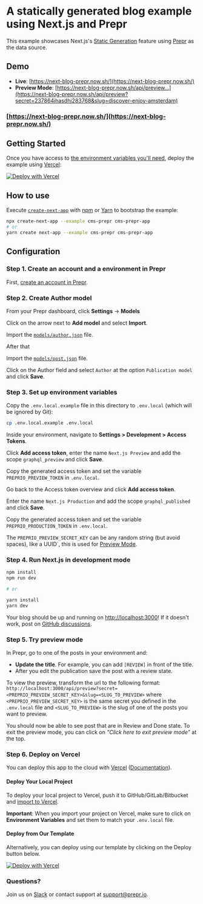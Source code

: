 # A statically generated blog example using Next.js and Prepr

This example showcases Next.js's [Static Generation](https://nextjs.org/docs/basic-features/pages) feature using [Prepr](https://prepr.io/) as the data source.

## Demo

- **Live**: [https://next-blog-prepr.now.sh/](https://next-blog-prepr.now.sh/)
- **Preview Mode**: [https://next-blog-prepr.now.sh/api/preview...](https://next-blog-prepr.now.sh/api/preview?secret=237864ihasdhj283768&slug=discover-enjoy-amsterdam)

### [https://next-blog-prepr.now.sh/](https://next-blog-prepr.now.sh/)

## Getting Started

Once you have access to [the environment variables you'll need](#step-3-set-up-environment-variables), deploy the example using [Vercel](https://vercel.com?utm_source=github&utm_medium=readme&utm_campaign=next-example):

[![Deploy with Vercel](https://vercel.com/button)](https://vercel.com/new/git/external?repository-url=https://github.com/vercel/next.js/tree/canary/examples/cms-prepr&project-name=cms-prepr&repository-name=cms-prepr&env=PREPRIO_API,PREPRIO_PRODUCTION_TOKEN,PREPRIO_PREVIEW_TOKEN,PREPRIO_PREVIEW_SECRET_KEY&envDescription=Required%20to%20connect%20the%20app%20with%20Prepr&envLink=https://vercel.link/cms-prepr-env)

## How to use

Execute [`create-next-app`](https://github.com/vercel/next.js/tree/canary/packages/create-next-app) with [npm](https://docs.npmjs.com/cli/init) or [Yarn](https://yarnpkg.com/lang/en/docs/cli/create/) to bootstrap the example:

```bash
npx create-next-app --example cms-prepr cms-prepr-app
# or
yarn create next-app --example cms-prepr cms-prepr-app
```

## Configuration

### Step 1. Create an account and a environment in Prepr

First, [create an account in Prepr](https://prepr.io).

### Step 2. Create Author model

From your Prepr dashboard, click **Settings** -> **Models**

Click on the arrow next to **Add model** and select **Import**.

Import the [`models/author.json`](models/author.json) file.

After that

Import the [`models/post.json`](models/post.json) file.

Click on the Author field and select `Author` at the option `Publication model` and click **Save**.

### Step 3. Set up environment variables

Copy the `.env.local.example` file in this directory to `.env.local` (which will be ignored by Git):

```bash
cp .env.local.example .env.local
```

Inside your environment, navigate to **Settings > Development > Access Tokens**.

Click **Add access token**, enter the name `Next.js Preview` and add the scope `graphql_preview` and click **Save**.

Copy the generated access token and set the variable `PREPRIO_PREVIEW_TOKEN` in `.env.local`.

Go back to the Access token overview and click **Add access token**.

Enter the name `Next.js Production` and add the scope `graphql_published` and click **Save**.

Copy the generated access token and set the variable `PREPRIO_PRODUCTION_TOKEN` in `.env.local`.

The `PREPRIO_PREVIEW_SECRET_KEY` can be any random string (but avoid spaces), like a UUID`, this is used
for [Preview Mode](https://nextjs.org/docs/advanced-features/preview-mode).

### Step 4. Run Next.js in development mode

```bash
npm install
npm run dev

# or

yarn install
yarn dev
```

Your blog should be up and running on [http://localhost:3000](http://localhost:3000)! If it doesn't work, post on [GitHub discussions](https://github.com/vercel/next.js/discussions).

### Step 5. Try preview mode

In Prepr, go to one of the posts in your environment and:

- **Update the title**. For example, you can add `[REVIEW]` in front of the title.
- After you edit the publication save the post with a review state.

To view the preview, transform the url to the following format: `http://localhost:3000/api/preview?secret=<PREPRIO_PREVIEW_SECRET_KEY>&slug=<SLUG_TO_PREVIEW>` where `<PREPRIO_PREVIEW_SECRET_KEY>` is
the same secret you defined in the `.env.local` file and `<SLUG_TO_PREVIEW>` is the slug of one of the posts you want to preview.

You should now be able to see post that are in Review and Done state. To exit the preview mode, you can click on _"Click here to exit preview mode"_ at the top.

### Step 6. Deploy on Vercel

You can deploy this app to the cloud with [Vercel](https://vercel.com?utm_source=github&utm_medium=readme&utm_campaign=next-example) ([Documentation](https://nextjs.org/docs/deployment)).

#### Deploy Your Local Project

To deploy your local project to Vercel, push it to GitHub/GitLab/Bitbucket and [import to Vercel](https://vercel.com/new?utm_source=github&utm_medium=readme&utm_campaign=next-example).

**Important**: When you import your project on Vercel, make sure to click on **Environment Variables** and set them to match your `.env.local` file.

#### Deploy from Our Template

Alternatively, you can deploy using our template by clicking on the Deploy button below.

[![Deploy with Vercel](https://vercel.com/button)](https://vercel.com/new/git/external?repository-url=https://github.com/vercel/next.js/tree/canary/examples/cms-prepr&project-name=cms-prepr&repository-name=cms-prepr&env=PREPRIO_API,PREPRIO_PRODUCTION_TOKEN,PREPRIO_PREVIEW_TOKEN,PREPRIO_PREVIEW_SECRET_KEY&envDescription=Required%20to%20connect%20the%20app%20with%20Prepr&envLink=https://vercel.link/cms-prepr-env)


### Questions?

Join us on [Slack](https://slack.prepr.io) or contact support at support@prepr.io.
